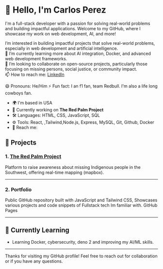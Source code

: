 

# 👋 Hello, I'm Carlos Perez

I'm a full-stack developer with a passion for solving real-world problems and building impactful applications. Welcome to my GitHub, where I showcase my work on web development, AI, and more!

I’m interested in building impactful projects that solve real-world problems, especially in web development and artificial intelligence.  
🌱 I’m currently learning more about AI integration, Docker, and advanced web development frameworks.  
💞️ I’m looking to collaborate on open-source projects, particularly those focusing on missing persons, social justice, or community impact.  
📫 How to reach me: [LinkedIn](https://www.linkedin.com/in/carlos-perez-29b9b6274?utm_source=share&utm_campaign=share_via&utm_content=profile&utm_medium=android_app)
  
😄 Pronouns: He/Him 
⚡ Fun fact: I an f1 fan, team Redbull. I'm also a life long cowboys fan.

- 🌍 I'm based in USA 
- 🔭 Currently working on **The Red Palm Project**  
- 🛠️ Languages: HTML, CSS, JavaScript, SQL  
- ⚙️ Tools: React, ,Tailwind,Node.js, Express, MySQL, Git, Github, Docker  
- 💬 Reach me: 

## 🚀 Projects

### 1. **[The Red Palm Project](https://github.com/carlosperez505/redPalmProject)**
Platform to raise awareness about missing Indigenous people in the Southwest, offering real-time mapping (mapbox).

---

### 2. **Portfolio**
Public GitHub repository built with JavaScript and Tailwind CSS, Showcases various projects and code snippets of Fullstack tech Im familiar with.
GitHub Pages

---

## 🌱 Currently Learning

- Learning Docker, cybersecurity, deno 2 and improving my AI/ML skills.

---

Thanks for visiting my GitHub profile! Feel free to reach out for collaboration or if you have any questions.
